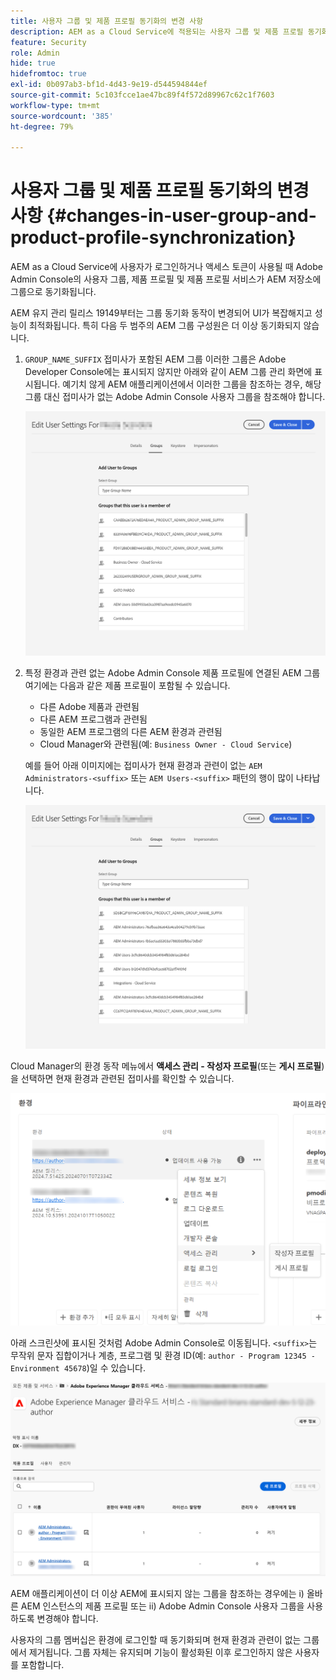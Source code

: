 ```yaml
---
title: 사용자 그룹 및 제품 프로필 동기화의 변경 사항
description: AEM as a Cloud Service에 적용되는 사용자 그룹 및 제품 프로필 동기화 변경 사항에 대해 알아보기
feature: Security
role: Admin
hide: true
hidefromtoc: true
exl-id: 0b097ab3-bf1d-4d43-9e19-d544594844ef
source-git-commit: 5c103fcce1ae47bc89f4f572d89967c62c1f7603
workflow-type: tm+mt
source-wordcount: '385'
ht-degree: 79%

---
```


# 사용자 그룹 및 제품 프로필 동기화의 변경 사항 {#changes-in-user-group-and-product-profile-synchronization}

AEM as a Cloud Service에 사용자가 로그인하거나 액세스 토큰이 사용될 때 Adobe Admin Console의 사용자 그룹, 제품 프로필 및 제품 프로필 서비스가 AEM 저장소에 그룹으로 동기화됩니다.

AEM 유지 관리 릴리스 19149부터는 그룹 동기화 동작이 변경되어 UI가 복잡해지고 성능이 최적화됩니다. 특히 다음 두 범주의 AEM 그룹 구성원은 더 이상 동기화되지 않습니다.

1. `GROUP_NAME_SUFFIX` 접미사가 포함된 AEM 그룹 이러한 그룹은 Adobe Developer Console에는 표시되지 않지만 아래와 같이 AEM 그룹 관리 화면에 표시됩니다. 예기치 않게 AEM 애플리케이션에서 이러한 그룹을 참조하는 경우, 해당 그룹 대신 접미사가 없는 Adobe Admin Console 사용자 그룹을 참조해야 합니다.

   ![제거된 그룹 1](/help/security/assets/removed-groups-1.png)

1. 특정 환경과 관련 없는 Adobe Admin Console 제품 프로필에 연결된 AEM 그룹 여기에는 다음과 같은 제품 프로필이 포함될 수 있습니다.

   * 다른 Adobe 제품과 관련됨
   * 다른 AEM 프로그램과 관련됨
   * 동일한 AEM 프로그램의 다른 AEM 환경과 관련됨
   * Cloud Manager와 관련됨(예: `Business Owner - Cloud Service`)

   예를 들어 아래 이미지에는 접미사가 현재 환경과 관련이 없는 `AEM Administrators-<suffix>` 또는 `AEM Users-<suffix>` 패턴의 행이 많이 나타납니다.

   ![제거된 그룹 2](/help/security/assets/removed-groups-2.png)

Cloud Manager의 환경 동작 메뉴에서 **액세스 관리 - 작성자 프로필**(또는 **게시 프로필**)을 선택하면 현재 환경과 관련된 접미사를 확인할 수 있습니다.

![접미사 확인](/help/security/assets/suffix-check.png)

아래 스크린샷에 표시된 것처럼 Adobe Admin Console로 이동됩니다. `<suffix>`는 무작위 문자 집합이거나 계층, 프로그램 및 환경 ID(예: `author - Program 12345 - Environment 45678`)일 수 있습니다.

![Admin Console의 접미사](/help/security/assets/admin-console-profile-suffixes.png)

AEM 애플리케이션이 더 이상 AEM에 표시되지 않는 그룹을 참조하는 경우에는 i) 올바른 AEM 인스턴스의 제품 프로필 또는 ii) Adobe Admin Console 사용자 그룹을 사용하도록 변경해야 합니다.

사용자의 그룹 멤버십은 환경에 로그인할 때 동기화되며 현재 환경과 관련이 없는 그룹에서 제거됩니다. 그룹 자체는 유지되며 기능이 활성화된 이후 로그인하지 않은 사용자를 포함합니다.
